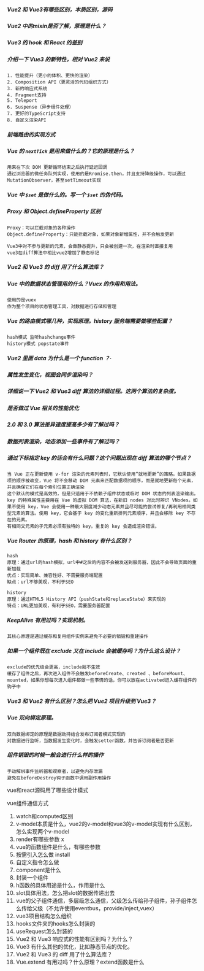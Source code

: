 ##### Vue2 和 Vue3有哪些区别，本质区别，源码

##### Vue2 中的mixin是否了解，原理是什么？

##### Vue3 的 hook 和 React 的差别

##### 介绍一下 Vue3 的新特性，相对 Vue2 来说

```
1. 性能提升（更小的体积、更快的渲染）
2. Composition API（更灵活的代码组织方式）
3. 新的响应式系统
4. Fragment支持
5. Teleport
6. Suspense（异步组件处理）
7. 更好的TypeScript支持
8. 自定义渲染API
```

##### 前端路由的实现方式

##### Vue 的 `nextTick` 是用来做什么的？它的原理是什么？

```
用来在下次 DOM 更新循环结束之后执行延迟回调
通过浏览器的微任务队列实现，使用的是Rromise.then，并且支持降级操作，可以通过MutationObserver，甚至setTimeout实现
```



##### Vue 中 `$set` 是做什么的。写一个 `$set` 的伪代码。

##### Proxy 和 Object.defineProperty 区别

```
Proxy：可以拦截对象的各种操作
Object.defineProperty：只能拦截对象，如果对象新增属性，并不会触发更新
```



```
Vue3中对不参与更新的元素，会做静态提升，只会被创建一次，在渲染时直接复用
vue3在diff算法中相比vue2增加了静态标记
```



##### Vue2 和 Vue3 的 diff 用了什么算法库？

##### Vue 中的数据状态管理用的什么？Vuex 的作用和用法。

```
使用的是vuex
作为整个项目的状态管理工具，对数据进行存储和管理
```

##### Vue 的路由模式哪几种，实现原理。history 服务端需要做哪些配置？

```
hash模式 监听hashchange事件
history模式 popstate事件
```



##### Vue2 里面 data 为什么是一个 function ？·

##### 属性发生变化，视图会同步渲染吗？

##### 详细说一下 Vue2 和 Vue3 diff 算法的详细过程。这两个算法的复杂度。

##### 是否做过 Vue 相关的性能优化

##### 2.0 和 3.0 算法差异速度提高多少有了解过吗？

##### 数据列表渲染，动态添加一些事件有了解过吗？

##### 通过下标指定 key 的话会有什么问题？这个问题出现在 diff 算法的哪个节点？

```
当 Vue 正在更新使用 v-for 渲染的元素列表时，它默认使用“就地更新”的策略。如果数据项的顺序被改变，Vue 将不会移动 DOM 元素来匹配数据项的顺序，而是就地更新每个元素，并且确保它们在每个索引位置正确渲染
这个默认的模式是高效的，但是只适用于不依赖子组件状态或临时 DOM 状态的列表渲染输出。
key 的特殊属性主要用在 Vue 的虚拟 DOM 算法，在新旧 nodes 对比时辨识 VNodes。如果不使用 key，Vue 会使用一种最大限度减少动态元素并且尽可能的尝试修复/再利用相同类型元素的算法。使用 key，它会基于 key 的变化重新排列元素顺序，并且会移除 key 不存在的元素。
有相同父元素的子元素必须有独特的 key。重复的 key 会造成渲染错误。
```



##### Vue Router 的原理，hash 和 history 有什么区别？

```
hash
原理：通过url的hash模拟，url中#之后的内容不会被发送到服务器，因此不会导致页面的重新加载
优点：实现简单、兼容性好、不需要服务端配置
缺点：url不够美观，不利于SEO

history
原理：通过HTML5 History API（pushState和replaceState）来实现的
特点：URL更加美观，有利于SEO，需要服务器配置
```



##### KeepAlive 有用过吗？实现机制。

```
其核心原理是通过缓存和复用组件实例来避免不必要的销毁和重建操作
```



##### 如果一个组件既在 exclude 又在 include 会被缓存吗？为什么这么设计？

```
exclude的优先级会更高，include就不生效
缓存了组件之后，再次进入组件不会触发beforeCreate、created 、beforeMount、 mounted，如果你想每次进入组件都做一些事情的话，你可以放在activated进入缓存组件的钩子中
```

##### Vue3 和 Vue2 有什么区别？怎么把 Vue2 项目升级到 Vue3？

##### Vue 双向绑定原理。

```
双向数据绑定的原理是数据劫持结合发布订阅者模式实现的
对数据进行监听，当数据发生变化时，会触发setter函数，并告诉订阅者是否更新
```

##### 组件销毁的时候一般会进行什么样的操作

```
手动解绑事件监听器和观察者，以避免内存泄漏
避免在beforeDestroy钩子函数中调用副作用操作
```

vue和react源码用了哪些设计模式

vue组件通信方式



1. watch和computed区别
2. v-model本质是什么，vue2的v-model和vue3的v-model实现有什么区别，怎么实现两个v-model
3. render有哪些参数 x
4. vue的函数组件是什么，有哪些参数
5. 按需引入怎么做 install
6. 自定义指令怎么做
7. component是什么
8. 封装一个组件
9. h函数的具体用途是什么，作用是什么
10. slot具体用法，怎么把slot的数据传递出去
11. vue的父子组件通信，多层级怎么通信，父级怎么传给孙子组件，孙子组件怎么传给父级（不允许使用eventbus，provide/inject,vuex）
12. vue3项目结构怎么组织
13. hooks文件夹的hooks怎么封装的
14. useRequest怎么封装的
15. Vue2 和 Vue3 响应式的性能有区别吗？为什么？
16. Vue3 有什么其他的优化，比如静态节点的优化。
17. Vue2 和 Vue3 的 diff 用了什么算法库？
18. Vue.extend 有用过吗？什么原理？extend函数是什么
